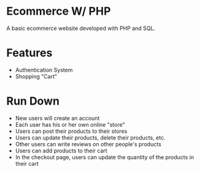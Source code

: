 # Ecommerce W/ PHP
A basic ecommerce website developed with PHP and SQL.

# Features
- Authentication System
- Shopping "Cart"

# Run Down
- New users will create an account
- Each user has his or her own online "store"
- Users can post their products to their stores
- Users can update their products, delete their products, etc.
- Other users can write reviews on other people's products
- Users can add products to their cart
- In the checkout page, users can update the quantity of the products in their cart
